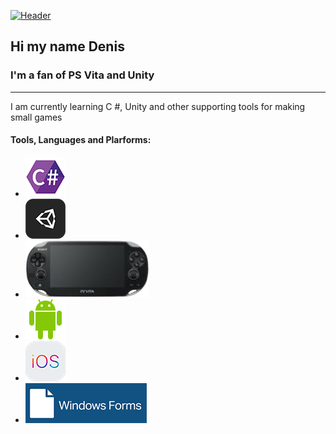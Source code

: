 [![Header](https://sun9-9.userapi.com/impg/-zxLWI-2xxFiNTDQtj2DQmkqKLb5__rNHF2tRA/joBcJsJ7ij8.jpg?size=200x50&quality=96&sign=eddd929bfc26c07f94cd125708d594d8&type=album)](https://mynickname.com/gwiden)
## Hi my name Denis
### I'm a fan of PS Vita and Unity
***
I am currently learning C #, Unity and other supporting tools for making small games

#### Tools, Languages and Plarforms:

* ![Header](https://github.com/gwiden/gwiden/blob/main/assets/C%23.png)
* ![Header](https://github.com/gwiden/gwiden/blob/main/assets/Unity.png)
* ![Header](https://github.com/gwiden/gwiden/blob/main/assets/psvita.png)
* ![Header](https://github.com/gwiden/gwiden/blob/main/assets/android.png)
* ![Header](https://github.com/gwiden/gwiden/blob/main/assets/ios.png)
* ![Header](https://github.com/gwiden/gwiden/blob/main/assets/WinF.png)